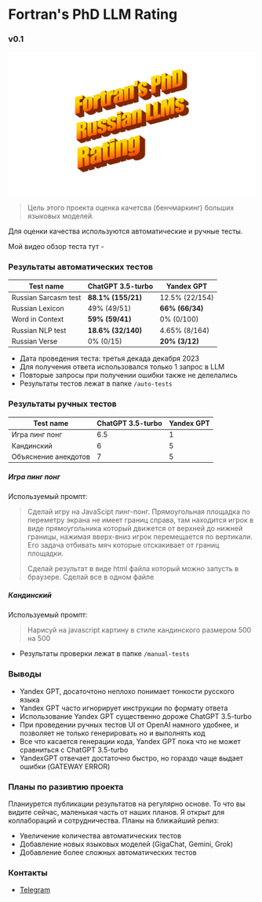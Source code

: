 # Fortran's PhD LLM Rating
### v0.1

![fortran-llm-rating-logo.png](fortran-llm-rating-logo.png)
> Цель этого проекта оценка качетсва (бенчмаркинг) больших языковых моделей. 

Для оценки качества используются автоматические и ручные тесты.

Мой видео обзор теста тут - 

### Результаты автоматических тестов

| Test name            | ChatGPT 3.5-turbo  | Yandex GPT      | 
|----------------------|--------------------|-----------------|
| Russian Sarcasm test | **88.1% (155/21)** | 12.5% (22/154)  |
| Russian Lexicon      | 49% (49/51)        | **66% (66/34)** |
| Word in Context      | **59% (59/41)**    | 0% (0/100)      |
| Russian NLP test     | **18.6% (32/140)** | 4.65% (8/164)   |
| Russian Verse        | 0% (0/15)          | **20% (3/12)**  |

- Дата проведения теста: третья декада декабря 2023
- Для получения ответа использовался только 1 запрос в LLM
- Повторые запросы при получении ошибки также не делелались
- Результаты тестов лежат в папке `/auto-tests`

### Результаты ручных тестов

| Test name            | ChatGPT 3.5-turbo | Yandex GPT | 
|----------------------|-------------------|------------| 
| Игра пинг понг       | 	6.5              | 	1         |
| Кандинский           | 	6                | 5          |
| Объяснение анекдотов | 7                 | 5          |

##### Игра пинг понг
Используемый промпт:
> Сделай игру на JavaScipt пинг-понг. Прямоугольная площадка по переметру экрана не имеет границ справа, там находится игрок в виде прямоугольника который движется от верхней до нижней границы, нажимая вверх-вниз игрок перемещается по вертикали. Его задача отбивать мяч которые отскакивает от границ площадки.
> 
> Сделай результат в виде html файла который можно запусть в браузере. Сделай все в одном файле

##### Кандинский
Используемый промпт:
> Нарисуй на javascript картину в стиле кандинского размером 500 на 500

- Результаты проверки лежат в папке `/manual-tests`

### Выводы
- Yandex GPT, досаточтоно неплохо понимает тонкости русского языка
- Yandex GPT часто игнорирует инструкции по формату ответа
- Использование Yandex GPT существенно дороже ChatGPT 3.5-turbo
- При проведении ручных тестов UI от OpenAI намного удобнее, и позволяет не только генерировать но и выполнять код
- Все что касается генерации кода, Yandex GPT пока что не может сравниться с ChatGPT 3.5-turbo 
- YandexGPT отвечает достаточно быстро, но гораздо чаще выдает ошибки (GATEWAY ERROR)


### Планы по разивтию проекта
Планиурется публикации результатов на регулярно основе. То что вы видите сейчас, маленькая часть от наших планов.
Я открыт для коллабораций и сотрудничества. Планы на ближайший релиз:
- Увеличение количества автоматических тестов
- Добавление новых языковых моделей (GigaСhat, Gemini, Grok)
- Добавление более сложных автоматических тестов

### Контакты
- [Telegram](https://t.me/fortranphd)